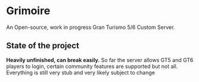 # Grimoire
An Open-source, work in progress Gran Turismo 5/6 Custom Server.

## State of the project
**Heavily unfinished, can break easily.**
So far the server allows GT5 and GT6 players to login, certain community features are supported but not all. Everything is still very stub and very likely subject to change
